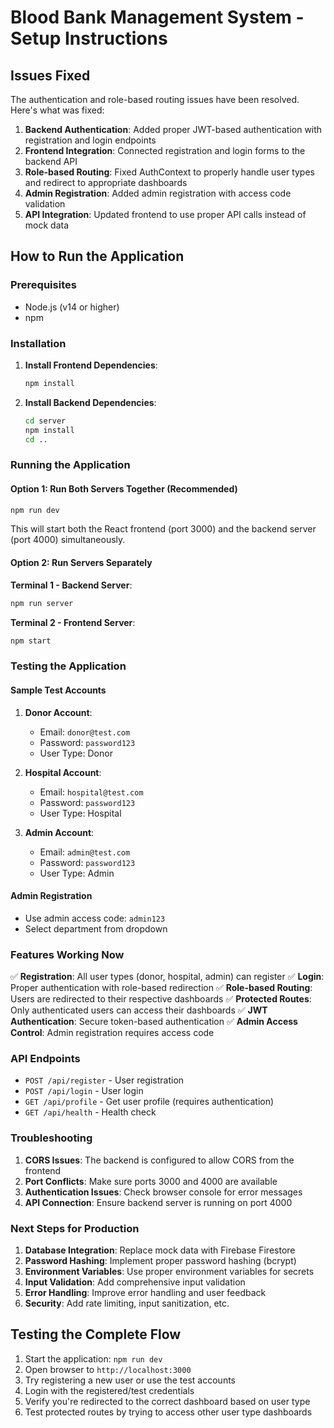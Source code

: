 # Blood Bank Management System - Setup Instructions

## Issues Fixed

The authentication and role-based routing issues have been resolved. Here's what was fixed:

1. **Backend Authentication**: Added proper JWT-based authentication with registration and login endpoints
2. **Frontend Integration**: Connected registration and login forms to the backend API
3. **Role-based Routing**: Fixed AuthContext to properly handle user types and redirect to appropriate dashboards
4. **Admin Registration**: Added admin registration with access code validation
5. **API Integration**: Updated frontend to use proper API calls instead of mock data

## How to Run the Application

### Prerequisites
- Node.js (v14 or higher)
- npm

### Installation

1. **Install Frontend Dependencies**:
   ```bash
   npm install
   ```

2. **Install Backend Dependencies**:
   ```bash
   cd server
   npm install
   cd ..
   ```

### Running the Application

#### Option 1: Run Both Servers Together (Recommended)
```bash
npm run dev
```
This will start both the React frontend (port 3000) and the backend server (port 4000) simultaneously.

#### Option 2: Run Servers Separately

**Terminal 1 - Backend Server**:
```bash
npm run server
```

**Terminal 2 - Frontend Server**:
```bash
npm start
```

### Testing the Application

#### Sample Test Accounts

1. **Donor Account**:
   - Email: `donor@test.com`
   - Password: `password123`
   - User Type: Donor

2. **Hospital Account**:
   - Email: `hospital@test.com`
   - Password: `password123`
   - User Type: Hospital

3. **Admin Account**:
   - Email: `admin@test.com`
   - Password: `password123`
   - User Type: Admin

#### Admin Registration
- Use admin access code: `admin123`
- Select department from dropdown

### Features Working Now

✅ **Registration**: All user types (donor, hospital, admin) can register
✅ **Login**: Proper authentication with role-based redirection
✅ **Role-based Routing**: Users are redirected to their respective dashboards
✅ **Protected Routes**: Only authenticated users can access their dashboards
✅ **JWT Authentication**: Secure token-based authentication
✅ **Admin Access Control**: Admin registration requires access code

### API Endpoints

- `POST /api/register` - User registration
- `POST /api/login` - User login
- `GET /api/profile` - Get user profile (requires authentication)
- `GET /api/health` - Health check

### Troubleshooting

1. **CORS Issues**: The backend is configured to allow CORS from the frontend
2. **Port Conflicts**: Make sure ports 3000 and 4000 are available
3. **Authentication Issues**: Check browser console for error messages
4. **API Connection**: Ensure backend server is running on port 4000

### Next Steps for Production

1. **Database Integration**: Replace mock data with Firebase Firestore
2. **Password Hashing**: Implement proper password hashing (bcrypt)
3. **Environment Variables**: Use proper environment variables for secrets
4. **Input Validation**: Add comprehensive input validation
5. **Error Handling**: Improve error handling and user feedback
6. **Security**: Add rate limiting, input sanitization, etc.

## Testing the Complete Flow

1. Start the application: `npm run dev`
2. Open browser to `http://localhost:3000`
3. Try registering a new user or use the test accounts
4. Login with the registered/test credentials
5. Verify you're redirected to the correct dashboard based on user type
6. Test protected routes by trying to access other user type dashboards
